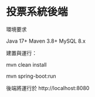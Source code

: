 # 投票系統後端

環境要求

Java 17+
Maven 3.8+
MySQL 8.x

建置與運行：

mvn clean install

mvn spring-boot:run

後端將運行於 http://localhost:8080
